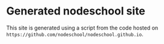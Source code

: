 # Generated nodeschool site

This site is generated using a script from the code hosted on `https://github.com/nodeschool/nodeschool.github.io`.
